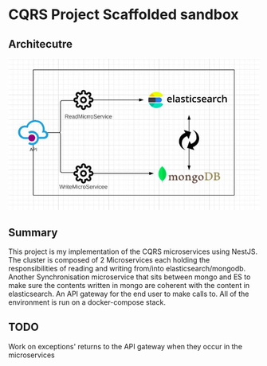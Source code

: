# CQRS Project Scaffolded sandbox
## Architecutre
![plot](Diagram.jpg)
## Summary
This project is my implementation of the CQRS microservices using NestJS.
The cluster is composed of 2 Microservices each holding the responsibilities of reading and writing from/into elasticsearch/mongodb.
Another Synchronisation microservice that sits between mongo and ES to make sure the contents written in mongo are coherent with the content in elasticsearch.
An API gateway for the end user to make calls to.
All of the environment is run on a docker-compose stack.
## TODO
Work on exceptions' returns to the API gateway when they occur in the microservices